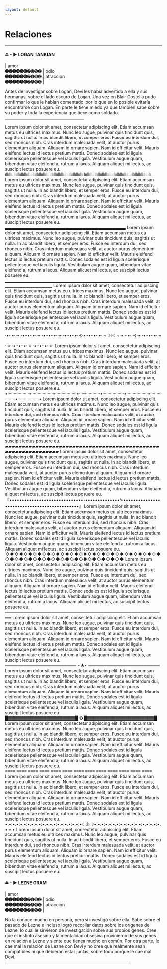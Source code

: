 ```yaml
---
layout: default
---
```

# Relaciones

* * *

#### ⏏ - ▶ LOGAN TANKIAN

| amor <br> **➊➋➌➍➎➏**➐➑➒➓ | odio<br>**➊➋➌➍➎➏**➐➑➒➓ | atraccion <br> **➊➋➌➍➎➏**➐➑➒➓  |

Antes de investigar sobre Logan, Devi les había advertido a ella y sus hermanas, sobre el lado oscuro de Logan. Una vez en Blair Costella pudo confirmar lo que le habían comentado, por lo que en lo posible evitaría encontrarse con Logan. En parte le tiene miedo ya que también sabe sobre su poder y toda la experiencia que tiene como soldado. 

 <hr width="50%">
Lorem ipsum dolor sit amet, consectetur adipiscing elit. Etiam accumsan metus eu ultrices maximus. Nunc leo augue, pulvinar quis tincidunt quis, sagittis ut nulla. In ac blandit libero, et semper eros. Fusce eu interdum dui, sed rhoncus nibh. Cras interdum malesuada velit, at auctor purus elementum aliquam. Aliquam id ornare sapien. Nam id efficitur velit. Mauris eleifend lectus id lectus pretium mattis. Donec sodales est id ligula scelerisque pellentesque vel iaculis ligula. Vestibulum augue quam, bibendum vitae eleifend a, rutrum a lacus. Aliquam aliquet mi lectus, ac suscipit lectus posuere eu.
<br>ıllıllııllıllııllıllııllıllııllıllııllıllııllıllııllıllııllıllııllıllııllıllııllıllııllıllııllıllııllıllııllıllııllıllııllıllıllıllıllıllı
Lorem ipsum dolor sit amet, consectetur adipiscing elit. Etiam accumsan metus eu ultrices maximus. Nunc leo augue, pulvinar quis tincidunt quis, sagittis ut nulla. In ac blandit libero, et semper eros. Fusce eu interdum dui, sed rhoncus nibh. Cras interdum malesuada velit, at auctor purus elementum aliquam. Aliquam id ornare sapien. Nam id efficitur velit. Mauris eleifend lectus id lectus pretium mattis. Donec sodales est id ligula scelerisque pellentesque vel iaculis ligula. Vestibulum augue quam, bibendum vitae eleifend a, rutrum a lacus. Aliquam aliquet mi lectus, ac suscipit lectus posuere eu.
<br>▃▃▃▃▃▃▃▃▃▃▃▃▃▃▃▃▃▃▃▃▃▃▃▃▃▃▃▃▃▃▃▃▃▃▃▃
Lorem ipsum dolor sit amet, consectetur adipiscing elit. Etiam accumsan metus eu ultrices maximus. Nunc leo augue, pulvinar quis tincidunt quis, sagittis ut nulla. In ac blandit libero, et semper eros. Fusce eu interdum dui, sed rhoncus nibh. Cras interdum malesuada velit, at auctor purus elementum aliquam. Aliquam id ornare sapien. Nam id efficitur velit. Mauris eleifend lectus id lectus pretium mattis. Donec sodales est id ligula scelerisque pellentesque vel iaculis ligula. Vestibulum augue quam, bibendum vitae eleifend a, rutrum a lacus. Aliquam aliquet mi lectus, ac suscipit lectus posuere eu.
<br>▁▁▁▁▁▁▁▁▁▁▁▁▁▁▁▁▁▁▁▁▁▁▁▁▁▁▁▁▁▁▁▁▁▁▁▁▁▁▁▁▁▁▁▁▁▁▁▁▁▁▁▁▁▁▁▁▁▁▁▁
Lorem ipsum dolor sit amet, consectetur adipiscing elit. Etiam accumsan metus eu ultrices maximus. Nunc leo augue, pulvinar quis tincidunt quis, sagittis ut nulla. In ac blandit libero, et semper eros. Fusce eu interdum dui, sed rhoncus nibh. Cras interdum malesuada velit, at auctor purus elementum aliquam. Aliquam id ornare sapien. Nam id efficitur velit. Mauris eleifend lectus id lectus pretium mattis. Donec sodales est id ligula scelerisque pellentesque vel iaculis ligula. Vestibulum augue quam, bibendum vitae eleifend a, rutrum a lacus. Aliquam aliquet mi lectus, ac suscipit lectus posuere eu.
<br>⋅•⋅⋅•⋅⋅•⋅⋅•⋅⋅•⋅⋅•⋅⋅•⋅⋅•⋅⋅•⋅⋅•⋅⋅•⋅⋅•⋅⋅•⋅⋅•⋅⊰⋅•⋅⋅•⋅⋅•⋅⋅•⋅∙∘☽༓☾∘∙•⋅⋅⋅•⋅⋅⊰⋅•⋅⋅•⋅⋅•⋅⋅•⋅⋅•⋅⋅•⋅⋅•⋅⋅•⋅⋅•⋅⋅•⋅⋅•⋅⋅•⋅⋅•⋅⋅•⋅
Lorem ipsum dolor sit amet, consectetur adipiscing elit. Etiam accumsan metus eu ultrices maximus. Nunc leo augue, pulvinar quis tincidunt quis, sagittis ut nulla. In ac blandit libero, et semper eros. Fusce eu interdum dui, sed rhoncus nibh. Cras interdum malesuada velit, at auctor purus elementum aliquam. Aliquam id ornare sapien. Nam id efficitur velit. Mauris eleifend lectus id lectus pretium mattis. Donec sodales est id ligula scelerisque pellentesque vel iaculis ligula. Vestibulum augue quam, bibendum vitae eleifend a, rutrum a lacus. Aliquam aliquet mi lectus, ac suscipit lectus posuere eu.
<br>•·················•·················•·················•·················•·················•·················•·················•·················•
Lorem ipsum dolor sit amet, consectetur adipiscing elit. Etiam accumsan metus eu ultrices maximus. Nunc leo augue, pulvinar quis tincidunt quis, sagittis ut nulla. In ac blandit libero, et semper eros. Fusce eu interdum dui, sed rhoncus nibh. Cras interdum malesuada velit, at auctor purus elementum aliquam. Aliquam id ornare sapien. Nam id efficitur velit. Mauris eleifend lectus id lectus pretium mattis. Donec sodales est id ligula scelerisque pellentesque vel iaculis ligula. Vestibulum augue quam, bibendum vitae eleifend a, rutrum a lacus. Aliquam aliquet mi lectus, ac suscipit lectus posuere eu.
<br>▰▰▰▰▰▰▰▰▰▰▰▰▰▰▰▰▰▰▰▰▰▰▰▰▰▰▰▰▰▰▰▰▰▰▰▰▰▰▰▰▰▰▰▰▰▰▰▰▰▰▰▰▰▰▰▰▰▰▰▰▰▰
Lorem ipsum dolor sit amet, consectetur adipiscing elit. Etiam accumsan metus eu ultrices maximus. Nunc leo augue, pulvinar quis tincidunt quis, sagittis ut nulla. In ac blandit libero, et semper eros. Fusce eu interdum dui, sed rhoncus nibh. Cras interdum malesuada velit, at auctor purus elementum aliquam. Aliquam id ornare sapien. Nam id efficitur velit. Mauris eleifend lectus id lectus pretium mattis. Donec sodales est id ligula scelerisque pellentesque vel iaculis ligula. Vestibulum augue quam, bibendum vitae eleifend a, rutrum a lacus. Aliquam aliquet mi lectus, ac suscipit lectus posuere eu.
<br>『•••••••••••••••••••••••••••••••••••••••••••••✎•••••••••••••••••••••••••••••••••••••••••••••』
Lorem ipsum dolor sit amet, consectetur adipiscing elit. Etiam accumsan metus eu ultrices maximus. Nunc leo augue, pulvinar quis tincidunt quis, sagittis ut nulla. In ac blandit libero, et semper eros. Fusce eu interdum dui, sed rhoncus nibh. Cras interdum malesuada velit, at auctor purus elementum aliquam. Aliquam id ornare sapien. Nam id efficitur velit. Mauris eleifend lectus id lectus pretium mattis. Donec sodales est id ligula scelerisque pellentesque vel iaculis ligula. Vestibulum augue quam, bibendum vitae eleifend a, rutrum a lacus. Aliquam aliquet mi lectus, ac suscipit lectus posuere eu.
<br>◇◆◇◆◇◆◇◆◇◆◇◆◇◆◇◆◇◆◇◆◇◆◇◆◇◆◇◆◇◆◇◆◇◆◇◆◇◆◇◆◇◆◇◆◇◆◇◆◇◆◇◆◇◆◇◆◇◆◇◆
Lorem ipsum dolor sit amet, consectetur adipiscing elit. Etiam accumsan metus eu ultrices maximus. Nunc leo augue, pulvinar quis tincidunt quis, sagittis ut nulla. In ac blandit libero, et semper eros. Fusce eu interdum dui, sed rhoncus nibh. Cras interdum malesuada velit, at auctor purus elementum aliquam. Aliquam id ornare sapien. Nam id efficitur velit. Mauris eleifend lectus id lectus pretium mattis. Donec sodales est id ligula scelerisque pellentesque vel iaculis ligula. Vestibulum augue quam, bibendum vitae eleifend a, rutrum a lacus. Aliquam aliquet mi lectus, ac suscipit lectus posuere eu.
<br>════════════════════════════════════════════════════
Lorem ipsum dolor sit amet, consectetur adipiscing elit. Etiam accumsan metus eu ultrices maximus. Nunc leo augue, pulvinar quis tincidunt quis, sagittis ut nulla. In ac blandit libero, et semper eros. Fusce eu interdum dui, sed rhoncus nibh. Cras interdum malesuada velit, at auctor purus elementum aliquam. Aliquam id ornare sapien. Nam id efficitur velit. Mauris eleifend lectus id lectus pretium mattis. Donec sodales est id ligula scelerisque pellentesque vel iaculis ligula. Vestibulum augue quam, bibendum vitae eleifend a, rutrum a lacus. Aliquam aliquet mi lectus, ac suscipit lectus posuere eu.
<br>═══════════════════════ ⋆★⋆ ═══════════════════════
Lorem ipsum dolor sit amet, consectetur adipiscing elit. Etiam accumsan metus eu ultrices maximus. Nunc leo augue, pulvinar quis tincidunt quis, sagittis ut nulla. In ac blandit libero, et semper eros. Fusce eu interdum dui, sed rhoncus nibh. Cras interdum malesuada velit, at auctor purus elementum aliquam. Aliquam id ornare sapien. Nam id efficitur velit. Mauris eleifend lectus id lectus pretium mattis. Donec sodales est id ligula scelerisque pellentesque vel iaculis ligula. Vestibulum augue quam, bibendum vitae eleifend a, rutrum a lacus. Aliquam aliquet mi lectus, ac suscipit lectus posuere eu.
<br>█▓▓▓▓▓▓▓▓▓▓▓▓▓▓▓▓▓▓▓▓▓█ ✪ █▓▓▓▓▓▓▓▓▓▓▓▓▓▓▓▓▓▓▓▓▓█ 
Lorem ipsum dolor sit amet, consectetur adipiscing elit. Etiam accumsan metus eu ultrices maximus. Nunc leo augue, pulvinar quis tincidunt quis, sagittis ut nulla. In ac blandit libero, et semper eros. Fusce eu interdum dui, sed rhoncus nibh. Cras interdum malesuada velit, at auctor purus elementum aliquam. Aliquam id ornare sapien. Nam id efficitur velit. Mauris eleifend lectus id lectus pretium mattis. Donec sodales est id ligula scelerisque pellentesque vel iaculis ligula. Vestibulum augue quam, bibendum vitae eleifend a, rutrum a lacus. Aliquam aliquet mi lectus, ac suscipit lectus posuere eu.
<br>≡≡≡≡ ≡≡≡≡ ≡≡≡≡ ≡≡≡≡ ≡≡≡≡ ≡≡≡≡ ≡≡≡≡ ≡≡≡≡ ≡≡≡≡ ≡≡≡≡ ≡≡≡≡ ≡≡≡≡ ≡≡≡≡ 
Lorem ipsum dolor sit amet, consectetur adipiscing elit. Etiam accumsan metus eu ultrices maximus. Nunc leo augue, pulvinar quis tincidunt quis, sagittis ut nulla. In ac blandit libero, et semper eros. Fusce eu interdum dui, sed rhoncus nibh. Cras interdum malesuada velit, at auctor purus elementum aliquam. Aliquam id ornare sapien. Nam id efficitur velit. Mauris eleifend lectus id lectus pretium mattis. Donec sodales est id ligula scelerisque pellentesque vel iaculis ligula. Vestibulum augue quam, bibendum vitae eleifend a, rutrum a lacus. Aliquam aliquet mi lectus, ac suscipit lectus posuere eu.
<br>•.•:•.•:•.•:•.•:•.•:•.•:•.•:•.•:•.•:•.•:•☾☼☽•:•.•:•.•:•.•:•.•:•.•:•.•:•.•:•.•:•.•:•.•
Lorem ipsum dolor sit amet, consectetur adipiscing elit. Etiam accumsan metus eu ultrices maximus. Nunc leo augue, pulvinar quis tincidunt quis, sagittis ut nulla. In ac blandit libero, et semper eros. Fusce eu interdum dui, sed rhoncus nibh. Cras interdum malesuada velit, at auctor purus elementum aliquam. Aliquam id ornare sapien. Nam id efficitur velit. Mauris eleifend lectus id lectus pretium mattis. Donec sodales est id ligula scelerisque pellentesque vel iaculis ligula. Vestibulum augue quam, bibendum vitae eleifend a, rutrum a lacus. Aliquam aliquet mi lectus, ac suscipit lectus posuere eu.

#### ⏏ - ▶ LEZNE GRAM

| amor <br> **➊➋➌➍➎➏**➐➑➒➓ | odio<br>**➊➋➌➍➎➏**➐➑➒➓ | atraccion <br> **➊➋➌➍➎➏**➐➑➒➓  |

No la conoce mucho en persona, pero sí investigó sobre ella. Sabe sobre el pasado de Lezne e incluso logró recopilar datos sobre los orígenes de Lezne, lo cual le sirvieron de investigación sobre sus propios genes. Cree que el instinto asesino y la mentalidad obsesiva provinieron de sus genes en relación a Lezne y siente que tienen mucho en común. Por otra parte, le cae mal la relación de Lezne con Devi y no cree que realmente sean compatibles ni que debieran estar juntas, sobre todo porque le cae mal Devi. 

 <hr width="80%">
